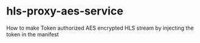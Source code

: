 # hls-proxy-aes-service
How to make Token authorized AES encrypted HLS stream by injecting the token in the manifest
